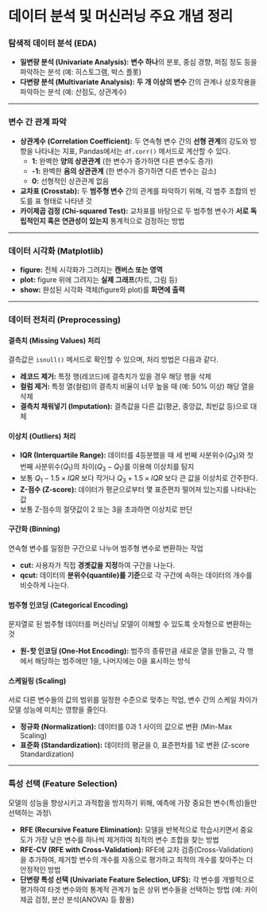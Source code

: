 # 데이터 분석 및 머신러닝 주요 개념 정리

### **탐색적 데이터 분석 (EDA)**

* **일변량 분석 (Univariate Analysis):** **변수 하나**의 분포, 중심 경향, 퍼짐 정도 등을 파악하는 분석 (예: 히스토그램, 박스 플롯)
* **다변량 분석 (Multivariate Analysis):** **두 개 이상의 변수** 간의 관계나 상호작용을 파악하는 분석 (예: 산점도, 상관계수)

***

### **변수 간 관계 파악**

* **상관계수 (Correlation Coefficient):** 두 연속형 변수 간의 **선형 관계**의 강도와 방향을 나타내는 지표, Pandas에서는 `df.corr()` 메서드로 계산할 수 있다.
    * **1:** 완벽한 **양의 상관관계** (한 변수가 증가하면 다른 변수도 증가)
    * **-1:** 완벽한 **음의 상관관계** (한 변수가 증가하면 다른 변수는 감소)
    * **0:** 선형적인 상관관계 없음
* **교차표 (Crosstab):** 두 **범주형 변수** 간의 관계를 파악하기 위해, 각 범주 조합의 빈도를 표 형태로 나타낸 것
* **카이제곱 검정 (Chi-squared Test):** 교차표를 바탕으로 두 범주형 변수가 **서로 독립적인지 혹은 연관성이 있는지** 통계적으로 검정하는 방법

***

### **데이터 시각화 (Matplotlib)**

* **figure:** 전체 시각화가 그려지는 **캔버스 또는 영역**
* **plot:** figure 위에 그려지는 **실제 그래프**(차트, 그림 등)
* **show:** 완성된 시각화 객체(figure와 plot)를 **화면에 출력**

***

### **데이터 전처리 (Preprocessing)**

#### **결측치 (Missing Values) 처리**

결측값은 `isnull()` 메서드로 확인할 수 있으며, 처리 방법은 다음과 같다.

* **레코드 제거:** 특정 행(레코드)에 결측치가 있을 경우 해당 행을 삭제
* **컬럼 제거:** 특정 열(컬럼)의 결측치 비율이 너무 높을 때 (예: 50% 이상) 해당 열을 삭제
* **결측치 채워넣기 (Imputation):** 결측값을 다른 값(평균, 중앙값, 최빈값 등)으로 대체

#### **이상치 (Outliers) 처리**

* **IQR (Interquartile Range):** 데이터를 4등분했을 때 세 번째 사분위수($Q_3$)와 첫 번째 사분위수($Q_1$)의 차이($Q_3 - Q_1$)를 이용해 이상치를 탐지
* 보통 $Q_1 - 1.5 \times IQR$ 보다 작거나 $Q_3 + 1.5 \times IQR$ 보다 큰 값을 이상치로 간주한다.
* **Z-점수 (Z-score):** 데이터가 평균으로부터 몇 표준편차 떨어져 있는지를 나타내는 값
* 보통 Z-점수의 절댓값이 2 또는 3을 초과하면 이상치로 판단

#### **구간화 (Binning)**

연속형 변수를 일정한 구간으로 나누어 범주형 변수로 변환하는 작업

* **cut:** 사용자가 직접 **경곗값을 지정**하여 구간을 나눈다.
* **qcut:** 데이터의 **분위수(quantile)를 기준**으로 각 구간에 속하는 데이터의 개수를 비슷하게 나눈다.

#### **범주형 인코딩 (Categorical Encoding)**

문자열로 된 범주형 데이터를 머신러닝 모델이 이해할 수 있도록 숫자형으로 변환하는 것

* **원-핫 인코딩 (One-Hot Encoding):** 범주의 종류만큼 새로운 열을 만들고, 각 행에서 해당하는 범주에만 1을, 나머지에는 0을 표시하는 방식

#### **스케일링 (Scaling)**

서로 다른 변수들의 값의 범위를 일정한 수준으로 맞추는 작업, 변수 간의 스케일 차이가 모델 성능에 미치는 영향을 줄인다.

* **정규화 (Normalization):** 데이터를 0과 1 사이의 값으로 변환 (Min-Max Scaling)
* **표준화 (Standardization):** 데이터의 평균을 0, 표준편차를 1로 변환 (Z-score Standardization)

***

### **특성 선택 (Feature Selection)**

모델의 성능을 향상시키고 과적합을 방지하기 위해, 예측에 가장 중요한 변수(특성)들만 선택하는 과정\

* **RFE (Recursive Feature Elimination):** 모델을 반복적으로 학습시키면서 중요도가 가장 낮은 변수를 하나씩 제거하여 최적의 변수 조합을 찾는 방법
* **RFE-CV (RFE with Cross-Validation):** RFE에 교차 검증(Cross-Validation)을 추가하여, 제거할 변수의 개수를 자동으로 평가하고 최적의 개수를 찾아주는 더 안정적인 방법
* **단변량 특성 선택 (Univariate Feature Selection, UFS):** 각 변수를 개별적으로 평가하여 타겟 변수와의 통계적 관계가 높은 상위 변수들을 선택하는 방법 (예: 카이제곱 검정, 분산 분석(ANOVA) 등 활용)